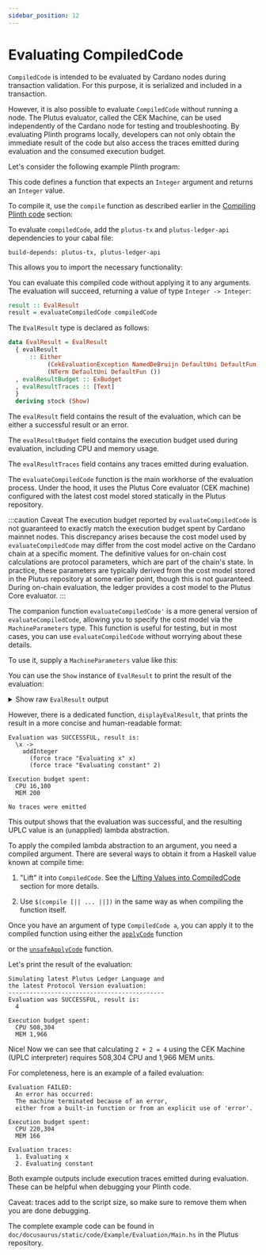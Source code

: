 ```yaml
---
sidebar_position: 12
---
```


# Evaluating CompiledCode

`CompiledCode` is intended to be evaluated by Cardano nodes during transaction validation. For this purpose, it is serialized and included in a transaction.

However, it is also possible to evaluate `CompiledCode` without running a node. The Plutus evaluator, called the CEK Machine, can be used independently of the Cardano node for testing and troubleshooting. By evaluating Plinth programs locally, developers can not only obtain the immediate result of the code but also access the traces emitted during evaluation and the consumed execution budget.

Let's consider the following example Plinth program:
<LiteralInclude 
  file="Example/Evaluation/Main.hs" 
  language="haskell" 
  title="Example Plinth code" 
  start="-- BEGIN Plinth" 
  end="-- END Plinth" />

This code defines a function that expects an `Integer` argument and returns an `Integer` value.

To compile it, use the `compile` function as described earlier in the [Compiling Plinth code](./compiling-plinth.md) section:

<LiteralInclude 
  file="Example/Evaluation/Main.hs" 
  language="haskell" 
  title="Plinth code compiled" 
  start="-- BEGIN CompiledCode" 
  end="-- END CompiledCode" />

To evaluate `compiledCode`, add the `plutus-tx` and `plutus-ledger-api` dependencies to your cabal file:
```cabal
build-depends: plutus-tx, plutus-ledger-api
```

This allows you to import the necessary functionality:

<LiteralInclude 
  file="Example/Evaluation/Main.hs" 
  language="haskell" 
  title="Required imports" 
  start="-- BEGIN Imports" 
  end="-- END Imports" />

You can evaluate this compiled code without applying it to any arguments. The evaluation will succeed, returning a value of type `Integer -> Integer`:

```haskell
result :: EvalResult
result = evaluateCompiledCode compiledCode
```

The `EvalResult` type is declared as follows:

```haskell
data EvalResult = EvalResult
  { evalResult
      :: Either
           (CekEvaluationException NamedDeBruijn DefaultUni DefaultFun)
           (NTerm DefaultUni DefaultFun ())
  , evalResultBudget :: ExBudget
  , evalResultTraces :: [Text]
  }
  deriving stock (Show)
```

The `evalResult` field contains the result of the evaluation, which can be either a successful result or an error.

The `evalResultBudget` field contains the execution budget used during evaluation, including CPU and memory usage.

The `evalResultTraces` field contains any traces emitted during evaluation.

The `evaluateCompiledCode` function is the main workhorse of the evaluation process. Under the hood, it uses the Plutus Core evaluator (CEK machine) configured with the latest cost model stored statically in the Plutus repository.

:::caution Caveat
The execution budget reported by `evaluateCompiledCode` is not guaranteed to exactly match the execution budget spent by Cardano mainnet nodes. This discrepancy arises because the cost model used by `evaluateCompiledCode` may differ from the cost model active on the Cardano chain at a specific moment. The definitive values for on-chain cost calculations are protocol parameters, which are part of the chain's state. In practice, these parameters are typically derived from the cost model stored in the Plutus repository at some earlier point, though this is not guaranteed. During on-chain evaluation, the ledger provides a cost model to the Plutus Core evaluator.
:::

The companion function `evaluateCompiledCode'` is a more general version of `evaluateCompiledCode`, allowing you to specify the cost model via the `MachineParameters` type. This function is useful for testing, but in most cases, you can use `evaluateCompiledCode` without worrying about these details.

To use it, supply a `MachineParameters` value like this:

<LiteralInclude 
  file="Example/Evaluation/Main.hs" 
  language="haskell" 
  title="Evaluating with custom MachineParameters" 
  start="-- BEGIN MachineParameters" 
  end="-- END MachineParameters" />

You can use the `Show` instance of `EvalResult` to print the result of the evaluation:
<details>
<summary>Show raw <code>EvalResult</code> output</summary>

```haskell
EvalResult
  { evalResult =
      Right
        ( LamAbs
            ()
            (NamedDeBruijn{ndbnString = "x", ndbnIndex = 0})
            ( Apply
                ()
                ( Apply
                    ()
                    (Builtin () AddInteger)
                    ( Apply
                        ()
                        ( Apply
                            ()
                            ( Force
                                ()
                                (Builtin () Trace)
                            )
                            ( Constant
                                ()
                                (Some (ValueOf DefaultUniString "Evaluating x"))
                            )
                        )
                        (Var () (NamedDeBruijn{ndbnString = "x", ndbnIndex = 1}))
                    )
                )
                ( Apply
                    ()
                    ( Apply
                        ()
                        (Force () (Builtin () Trace))
                        (Constant () (Some (ValueOf DefaultUniString "Evaluating constant")))
                    )
                    (Constant () (Some (ValueOf DefaultUniInteger 2)))
                )
            )
        )
  , evalResultBudget =
      ExBudget
        { exBudgetCPU = ExCPU 16100
        , exBudgetMemory = ExMemory 200
        }
  , evalResultTraces = []
  }
```
</details>

However, there is a dedicated function, `displayEvalResult`, that prints the result in a more concise and human-readable format:

```
Evaluation was SUCCESSFUL, result is:
  \x ->
    addInteger
      (force trace "Evaluating x" x)
      (force trace "Evaluating constant" 2)

Execution budget spent:
  CPU 16,100
  MEM 200

No traces were emitted
```

This output shows that the evaluation was successful, and the resulting UPLC value is an (unapplied) lambda abstraction.

To apply the compiled lambda abstraction to an argument, you need a compiled argument. There are several ways to obtain it from a Haskell value known at compile time:
1. "Lift" it into `CompiledCode`. See the [Lifting Values into CompiledCode](./lifting.md) section for more details.
    <LiteralInclude 
      file="Example/Evaluation/Main.hs" 
      language="haskell" 
      title="Lift a constant value into CompiledCode" 
      start="-- BEGIN LiftedArgument" 
      end="-- END LiftedArgument" />

2. Use `$(compile [|| ... ||])` in the same way as when compiling the function itself.
    <LiteralInclude 
      file="Example/Evaluation/Main.hs" 
      language="haskell" 
      title="Compile a constant value into CompiledCode" 
      start="-- BEGIN CompiledArgument" 
      end="-- END CompiledArgument" />

Once you have an argument of type `CompiledCode a`, you can apply it to the compiled function using either the [`applyCode`](https://plutus.cardano.intersectmbo.org/haddock/latest/plutus-tx/PlutusTx-Code.html#v:applyCode) function

<LiteralInclude 
  file="Example/Evaluation/Main.hs" 
  language="haskell" 
  title="Applying compiled function to an argument (type-safe way)" 
  start="-- BEGIN SafeApplicationResult" 
  end="-- END SafeApplicationResult" />

or the [`unsafeApplyCode`](https://plutus.cardano.intersectmbo.org/haddock/latest/plutus-tx/PlutusTx-Code.html#v:unsafeApplyCode) function.

<LiteralInclude 
  file="Example/Evaluation/Main.hs" 
  language="haskell" 
  title="Applying compiled function to an argument (unsafe way)" 
  start="-- BEGIN UnsafeApplicationResult" 
  end="-- END UnsafeApplicationResult" />

Let's print the result of the evaluation:

<LiteralInclude 
  file="Example/Evaluation/Main.hs" 
  language="haskell" 
  title="Pretty-printng the result" 
  start="-- BEGIN PrintResult" 
  end="-- END PrintResult" />

```
Simulating latest Plutus Ledger Language and
the latest Protocol Version evaluation:
--------------------------------------------
Evaluation was SUCCESSFUL, result is:
  4

Execution budget spent:
  CPU 508,304
  MEM 1,966
```

Nice! Now we can see that calculating `2 + 2 = 4` using the CEK Machine (UPLC interpreter) requires 508,304 CPU and 1,966 MEM units.

For completeness, here is an example of a failed evaluation:

```
Evaluation FAILED:
  An error has occurred:
  The machine terminated because of an error,  
  either from a built-in function or from an explicit use of 'error'.

Execution budget spent:
  CPU 220,304
  MEM 166

Evaluation traces:
  1. Evaluating x
  2. Evaluating constant
```

Both example outputs include execution traces emitted during evaluation. These can be helpful when debugging your Plinth code.

Caveat: traces add to the script size, so make sure to remove them when you are done debugging.

The complete example code can be found in `doc/docusaurus/static/code/Example/Evaluation/Main.hs` in the Plutus repository.
